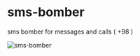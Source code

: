 # sms-bomber
sms bomber for messages and calls ( +98 )


![sms-bomber](https://user-images.githubusercontent.com/27927279/209496244-d1cbb7d9-edf7-47f3-b708-a2a2c1be3051.PNG)
